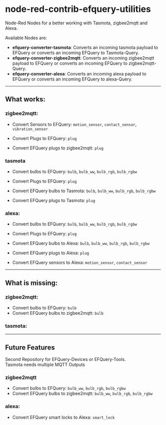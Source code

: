 # node-red-contrib-efquery-utilities
Node-Red Nodes for a better working with Tasmota, zigbee2mqtt and Alexa.

Available Nodes are:
* **efquery-converter-tasmota**: Converts an incoming tasmota payload to EFQuery or converts an incoming EFQuery to Tasmota-Query.
* **efquery-converter-zigbee2mqtt**: Converts an incoming zigbee2mqtt payload to EFQuery or converts an incoming EFQuery to zigbee2mqtt-Query.
* **efquery-converter-alexa**: Converts an incoming alexa payload to EFQuery or converts an incoming EFQuery to alexa-Query.

---

## What works:

### zigbee2mqtt:

* Convert Sensors to EFQuery: `motion_sensor`, `contact_sensor`, `vibration_sensor`
* Convert Plugs to EFQuery: `plug`


* Convert EFQuery plugs to zigbee2mqtt: `plug`


### tasmota

* Convert bulbs to EFQuery: `bulb`, `bulb_ww`, `bulb_rgb`, `bulb_rgbw`
* Convert Plugs to EFQuery: `plug`


* Convert EFQuery bulbs to Tasmota: `bulb`, `bulb_ww`, `bulb_rgb`, `bulb_rgbw`
* Convert EFQuery plugs to Tasmota: `plug`



### alexa:

* Convert bulbs to EFQuery: `bulb`, `bulb_ww`, `bulb_rgb`, `bulb_rgbw`
* Convert Plugs to EFQuery: `plug`


* Convert EFQuery bulbs to Alexa: `bulb`, `bulb_ww`, `bulb_rgb`, `bulb_rgbw`
* Convert EFQuery plugs to Alexa: `plug`
* Convert EFQuery sensors to Alexa: `motion_sensor`, `contact_sensor`

---

## What is missing:

### zigbee2mqtt:

* Convert bulbs to EFQuery: `bulb`
* Convert EFQuery bulbs to zigbee2mqtt: `bulb`

### tasmota:

---

## Future Features
Second Repository for EFQuery-Devices or EFQuery-Tools.<br>
Tasmota needs multiple MQTT Outputs

### zigbee2mqtt

* Convert bulbs to EFQuery: `bulb_ww`, `bulb_rgb`, `bulb_rgbw`
* Convert EFQuery bulbs to zigbee2mqtt: `bulb_ww`, `bulb_rgb`, `bulb_rgbw`

### alexa:

* Convert EFQuery smart locks to Alexa: `smart_lock`